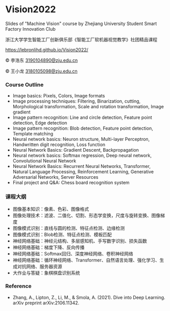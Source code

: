 # Vision2022

Slides of "Machine Vision" course by Zhejiang University Student Smart Factory Innovation Club

浙江大学学生智能工厂创新俱乐部《智能工厂软机器视觉教学》社团精品课程

https://lebronlihd.github.io/Vision2022/

&copy; 李浩东 3190104890@zju.edu.cn

&copy; 王小龙 3180105098@zju.edu.cn

### Course Outline

- Image basics: Pixels, Colors, Image formats
- Image processing techniques: Filtering, Binarization, cutting, Morphological transformation, Scale and rotation transformation, Image gradient
- Image pattern recognition: Line and circle detection, Feature point detection, Edge detection
- Image pattern recognition: Blob detection, Feature point detection, Template matching
- Neural network basics: Neuron structure, Multi-layer Perceptron, Handwritten digit recognition, Loss function
- Neural Network Basics: Gradient Descent, Backpropagation
- Neural network basics: Softmax regression, Deep neural network, Convolutional Neural Network
- Neural Network Basics: Recurrent Neural Networks, Transformer, Natural Language Processing, Reinforcement Learning, Generative Adversarial Networks, Server Resources
- Final project and Q&A: Chess board recognition system

### 课程大纲

- 图像基本知识：像素、色彩、图像格式
- 图像处理技术：滤波、二值化、切割、形态学变换，尺度与旋转变换、图像梯度
- 图像模式识别：直线与圆的检测、特征点检测、边缘检测
- 图像模式识别：Blob检测、特征点检测、模板匹配
- 神经网络基础：神经元结构、多层感知机、手写数字识别、损失函数
- 神经网络基础：梯度下降、反向传播
- 神经网络基础：Softmax回归、深度神经网络、卷积神经网络
- 神经网络基础：循环神经网络、Transformer、自然语言处理、强化学习、生成对抗网络、服务器资源
- 大作业与答疑：象棋棋盘识别系统

### Reference

- Zhang, A., Lipton, Z., Li, M., & Smola, A. (2021). Dive into Deep Learning. arXiv preprint arXiv:2106.11342.

